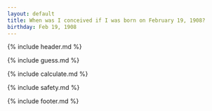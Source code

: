 ```yaml
---
layout: default
title: When was I conceived if I was born on February 19, 1908?
birthday: Feb 19, 1908
---
```


{% include header.md %}

{% include guess.md %}

{% include calculate.md %}

{% include safety.md %}

{% include footer.md %}



